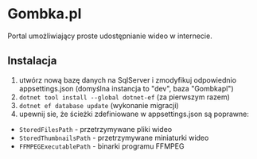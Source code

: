 # Gombka.pl
Portal umożliwiający proste udostępnianie wideo w internecie.

## Instalacja
1. utwórz nową bazę danych na SqlServer i zmodyfikuj odpowiednio appsettings.json (domyślna instancja to "dev", baza "Gombkapl")
2. `dotnet tool install --global dotnet-ef` (za pierwszym razem)
3. `dotnet ef database update` (wykonanie migracji)
4. upewnij sie, że ścieżki zdefiniowane w appsettings.json są poprawne:
* `StoredFilesPath` - przetrzymywane pliki wideo
* `StoredThumbnailsPath` - przetrzymywane miniaturki wideo
* `FFMPEGExecutablePath` - binarki programu FFMPEG
